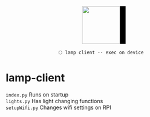 <div align=center>

   <img style="box-shadow: black 15px 0 0" src="https://user-images.githubusercontent.com/44041512/171962220-f3007879-6bf5-4f5f-9475-95de5ce2dfc0.png" width=100>
  
  
  <p></p> 
  
```
🌕 lamp client -- exec on device
```


  </div>
  
   # lamp-client

`index.py` Runs on startup  
`lights.py` Has light changing functions  
`setupWifi.py` Changes wifi settings on RPI
